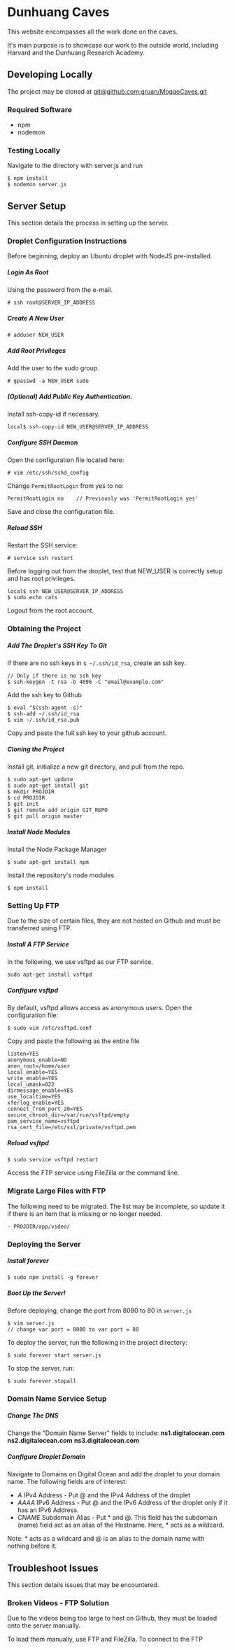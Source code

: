 # Dunhuang Caves
This website encompasses all the work done on the caves.

It's main purpose is to showcase our work to the outside world, including
Harvard and the Dunhuang Research Academy.

## Developing Locally
The project may be cloned at [git@github.com:gruan/MogaoCaves.git](git@github.com:gruan/MogaoCaves.git)

### Required Software
- npm
- nodemon

### Testing Locally
Navigate to the directory with server.js and run
```
$ npm install
$ nodemon server.js
```

## Server Setup
This section details the process in setting up the server.

### Droplet Configuration Instructions
Before beginning, deploy an Ubuntu droplet with NodeJS pre-installed.
##### Login As Root
Using the password from the e-mail.  
```
# ssh root@SERVER_IP_ADDRESS
```  
##### Create A New User
```
# adduser NEW_USER
```
##### Add Root Privileges
Add the user to the sudo group.
```
# gpasswd -a NEW_USER sudo
```
##### (Optional) Add Public Key Authentication.
Install ssh-copy-id if necessary.  
```
local$ ssh-copy-id NEW_USER@SERVER_IP_ADDRESS
```  
##### Configure SSH Daemon
Open the configuration file located here:
```
# vim /etc/ssh/sshd_config
```
Change `PermitRootLogin` from yes to no:
```
PermitRootLogin no    // Previously was 'PermitRootLogin yes'
```
Save and close the configuration file.

##### Reload SSH
Restart the SSH service:
```
# service ssh restart
```
Before logging out from the droplet, test that NEW_USER is correctly setup and
has root privileges.
```
local$ ssh NEW_USER@SERVER_IP_ADDRESS
$ sudo echo cats
```
Logout from the root account.

### Obtaining the Project
##### Add The Droplet's SSH Key To Git
If there are no ssh keys in `$ ~/.ssh/id_rsa`, create an ssh key.
```
// Only if there is no ssh key
$ ssh-keygen -t rsa -b 4096 -C "email@example.com"
```
Add the ssh key to Github
```
$ eval "$(ssh-agent -s)"
$ ssh-add ~/.ssh/id_rsa
$ vim ~/.ssh/id_rsa.pub
```
Copy and paste the full ssh key to your github account.

##### Cloning the Project
Install git, initialize a new git directory, and pull from the repo.
```
$ sudo apt-get update
$ sudo apt-get install git
$ mkdir PROJDIR
$ cd PROJDIR
$ git init
$ git remote add origin GIT_REPO
$ git pull origin master
```

##### Install Node Modules
Install the Node Package Manager
```
$ sudo apt-get install npm
```
Install the repository's node modules
```
$ npm install
```

### Setting Up FTP
Due to the size of certain files, they are not hosted on Github and must
be transferred using FTP.

##### Install A FTP Service
In the following, we use vsftpd as our FTP service.
```
sudo apt-get install vsftpd
```

##### Configure vsftpd
By default, vsftpd allows access as anonymous users.
Open the configuration file:
```
$ sudo vim /etc/vsftpd.conf
```
Copy and paste the following as the entire file
```
listen=YES
anonymous_enable=NO
anon_root=/home/user
local_enable=YES
write_enable=YES
local_umask=022
dirmessage_enable=YES
use_localtime=YES
xferlog_enable=YES
connect_from_port_20=YES
secure_chroot_dir=/var/run/vsftpd/empty
pam_service_name=vsftpd
rsa_cert_file=/etc/ssl/private/vsftpd.pem
```

##### Reload vsftpd
```
$ sudo service vsftpd restart
```

Access the FTP service using FileZilla or the command line.

### Migrate Large Files with FTP
The following need to be migrated. The list may be incomplete, so update it
if there is an item that is missing or no longer needed.
```
- PROJDIR/app/video/
```

### Deploying the Server
##### Install forever
```
$ sudo npm install -g forever
```
##### Boot Up the Server!
Before deploying, change the port from 8080 to 80 in `server.js`
```
$ vim server.js
// change var port = 8080 to var port = 80
```
To deploy the server, run the following in the project directory:
```
$ sudo forever start server.js
```
To stop the server, run:
```
$ sudo forever stopall
```

### Domain Name Service Setup
##### Change The DNS
Change the "Domain Name Server" fields to include:
**ns1.digitalocean.com**
**ns2.digitalocean.com**
**ns3.digitalocean.com**

##### Configure Droplet Domain
Navigate to Domains on Digital Ocean and add the droplet to your domain name.
The following fields are of interest:
- *A* IPv4 Address - Put @ and the IPv4 Address of the droplet
- *AAAA* IPv6 Address - Put @ and the IPv6 Address of the droplet only if it has an IPv6 Address.
- *CNAME* Subdomain Alias - Put \* and @. This field has the subdomain (name) field act as an alias of the Hostname. Here, \* acts as a wildcard.

Note: \* acts as a wildcard and @ is an alias to the domain name with nothing before it.

## Troubleshoot Issues
This section details issues that may be encountered.

### Broken Videos - FTP Solution
Due to the videos being too large to host on Github, they must be loaded onto
the server manually.

To load them manually, use FTP and FileZilla.
To connect to the FTP
